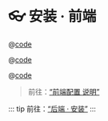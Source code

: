 # 👓 安装 · 前端

<CodeGroup>
  <CodeGroupItem title="CDN" active>

@[code](../../code/quick-start/cdn.html)

  </CodeGroupItem>

  <CodeGroupItem title="YARN">

@[code](../../code/quick-start/yarn.ts)

  </CodeGroupItem>

  <CodeGroupItem title="NPM">
  
@[code](../../code/quick-start/npm.ts)

  </CodeGroupItem>
</CodeGroup>

> 前往：[“前端配置 说明”](/guide/frontend/config.md)

::: tip
前往：[“后端 · 安装”](/guide/backend/install.md)
:::
